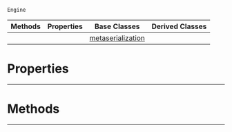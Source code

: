  `Engine`

|Methods|Properties|Base Classes|Derived Classes|
|---|---|---|---|
| | |[metaserialization](https://github.com/dragonCASTjosh/PlasmaDocs/blob/master/code_reference/class_reference/metaserialization.markdown)| |


 #  Properties


---  
 #  Methods


---  
 

 